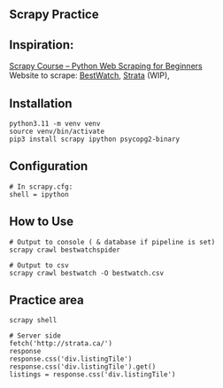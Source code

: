 ## Scrapy Practice

## Inspiration:

[Scrapy Course – Python Web Scraping for Beginners](https://www.youtube.com/watch?v=mBoX_JCKZTE)  
Website to scrape: [BestWatch](https://bestwatch.com.hk/sale.html), [Strata](https://strata.ca) (WIP),

## Installation

```
python3.11 -m venv venv
source venv/bin/activate
pip3 install scrapy ipython psycopg2-binary
```

## Configuration

```
# In scrapy.cfg:
shell = ipython

```

## How to Use

```
# Output to console ( & database if pipeline is set)
scrapy crawl bestwatchspider

# Output to csv
scrapy crawl bestwatch -O bestwatch.csv
```

## Practice area

```
scrapy shell

# Server side
fetch('http://strata.ca/')
response
response.css('div.listingTile')
response.css('div.listingTile').get()
listings = response.css('div.listingTile')
```